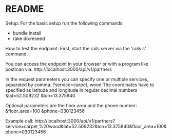 # README

Setup:
For the basic setup run the following commands:
* bundle install
* rake db:reseed

How to test the endpoint:
First, start the rails server via the 'rails s' command.

You can access the endpoint in your browser or with a program like postman via:
http://localhost:3000/api/v1/partners

In the request  parameters you can specify one or multiple services, separated by comma.
?service=carpet, wood
The coordinates have to specified as latitude and longitude in regular decimal numbers
&lat=52.509232
&lon=13.375840

Optional parameters are the floor area and the phone number:
&floor_area=100
&phone=030123456

Example call:
http://localhost:3000/api/v1/partners?service=carpet,%20wood&lat=52.509232&lon=13.375840&floor_area=100&phone=030123456

